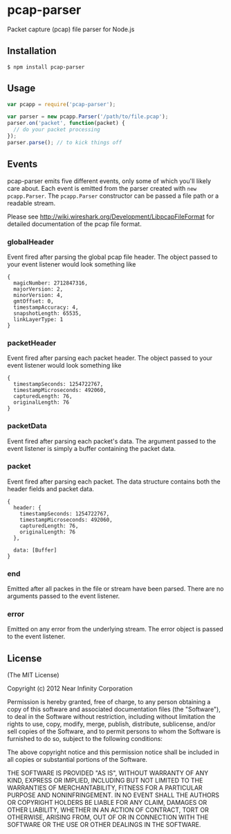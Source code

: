 # pcap-parser

Packet capture (pcap) file parser for Node.js

## Installation

    $ npm install pcap-parser

## Usage

```javascript
var pcapp = require('pcap-parser');

var parser = new pcapp.Parser('/path/to/file.pcap');
parser.on('packet', function(packet) {
  // do your packet processing
});
parser.parse(); // to kick things off
```

## Events

pcap-parser emits five different events, only some of which you'll
likely care about. Each event is emitted from the parser created with
`new pcapp.Parser`. The `pcapp.Parser` constructor can be passed a
file path or a readable stream.

Please see http://wiki.wireshark.org/Development/LibpcapFileFormat for
detailed documentation of the pcap file format.

### globalHeader

Event fired after parsing the global pcap file header. The object passed
to your event listener would look something like

    {
      magicNumber: 2712847316,
      majorVersion: 2,
      minorVersion: 4,
      gmtOffset: 0,
      timestampAccuracy: 4,
      snapshotLength: 65535,
      linkLayerType: 1
    }

### packetHeader

Event fired after parsing each packet header. The object passed to your
event listener would look something like

    {
      timestampSeconds: 1254722767,
      timestampMicroseconds: 492060,
      capturedLength: 76,
      originalLength: 76
    }

### packetData

Event fired after parsing each packet's data. The argument passed to the
event listener is simply a buffer containing the packet data.

### packet

Event fired after parsing each packet. The data structure contains both
the header fields and packet data.

    {
      header: {
        timestampSeconds: 1254722767,
        timestampMicroseconds: 492060,
        capturedLength: 76,
        originalLength: 76
      },

      data: [Buffer]
    }

### end

Emitted after all packes in the file or stream have been parsed. There
are no arguments passed to the event listener.

### error

Emitted on any error from the underlying stream. The error object is
passed to the event listener.

## License

(The MIT License)

Copyright (c) 2012 Near Infinity Corporation

Permission is hereby granted, free of charge, to any person obtaining
a copy of this software and associated documentation files (the
"Software"), to deal in the Software without restriction, including
without limitation the rights to use, copy, modify, merge, publish,
distribute, sublicense, and/or sell copies of the Software, and to
permit persons to whom the Software is furnished to do so, subject to
the following conditions:

The above copyright notice and this permission notice shall be
included in all copies or substantial portions of the Software.

THE SOFTWARE IS PROVIDED "AS IS", WITHOUT WARRANTY OF ANY KIND,
EXPRESS OR IMPLIED, INCLUDING BUT NOT LIMITED TO THE WARRANTIES OF
MERCHANTABILITY, FITNESS FOR A PARTICULAR PURPOSE AND
NONINFRINGEMENT. IN NO EVENT SHALL THE AUTHORS OR COPYRIGHT HOLDERS BE
LIABLE FOR ANY CLAIM, DAMAGES OR OTHER LIABILITY, WHETHER IN AN ACTION
OF CONTRACT, TORT OR OTHERWISE, ARISING FROM, OUT OF OR IN CONNECTION
WITH THE SOFTWARE OR THE USE OR OTHER DEALINGS IN THE SOFTWARE.
